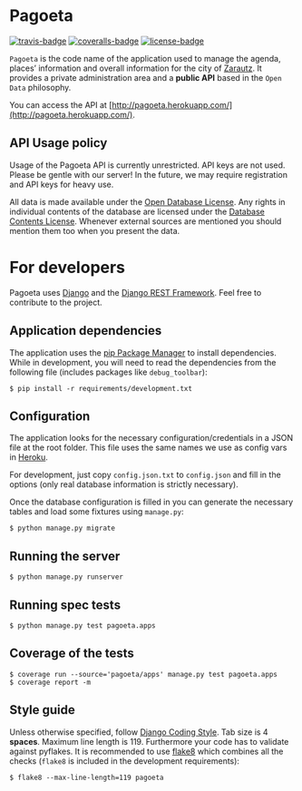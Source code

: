 Pagoeta
=======

[![travis-badge]][travis]
[![coveralls-badge]][coveralls]
[![license-badge]](LICENSE.md)

`Pagoeta` is the code name of the application used to manage the  agenda, places’ information
and overall information for the city of [Zarautz](http://www.zarautz.org/). It provides a private
administration area and a **public API** based in the `Open Data` philosophy.

You can access the API at [http://pagoeta.herokuapp.com/](http://pagoeta.herokuapp.com/).

API Usage policy
----------------
Usage of the Pagoeta API is currently unrestricted. API keys are not used. Please be gentle with our server!
In the future, we may require registration and API keys for heavy use.

All data is made available under the [Open Database License](http://opendatacommons.org/licenses/odbl/1.0/).
Any rights in individual contents of the database are licensed under the
[Database Contents License](http://opendatacommons.org/licenses/dbcl/1.0/).
Whenever external sources are mentioned you should mention them too when you present the data.


For developers
==============

Pagoeta uses [Django](https://www.djangoproject.com/) and the
[Django REST Framework](http://www.django-rest-framework.org/). Feel free to contribute to the project.

Application dependencies
------------------------
The application uses the [pip Package Manager](http://pip.readthedocs.org/en/latest/) to install dependencies.
While in development, you will need to read the dependencies from the following file (includes packages like
`debug_toolbar`):

    $ pip install -r requirements/development.txt

Configuration
-------------
The application looks for the necessary configuration/credentials in a JSON file at the root folder.
This file uses the same names we use as config vars in [Heroku](https://devcenter.heroku.com/articles/config-vars).

For development, just copy `config.json.txt` to `config.json` and fill in the options (only real database information
is strictly necessary).

Once the database configuration is filled in you can generate the necessary tables and load some fixtures using
`manage.py`:

    $ python manage.py migrate

Running the server
------------------
    $ python manage.py runserver

Running spec tests
------------------
    $ python manage.py test pagoeta.apps

Coverage of the tests
---------------------
    $ coverage run --source='pagoeta/apps' manage.py test pagoeta.apps
    $ coverage report -m

Style guide
-----------
Unless otherwise specified, follow
[Django Coding Style](https://docs.djangoproject.com/en/1.8/internals/contributing/writing-code/coding-style/).
Tab size is 4 **spaces**. Maximum line length is 119. Furthermore your code has to validate against pyflakes.
It is recommended to use [flake8](https://pypi.python.org/pypi/flake8) which combines all the checks
(`flake8` is included in the development requirements):

    $ flake8 --max-line-length=119 pagoeta


[travis-badge]: https://travis-ci.org/zarautz/pagoeta.svg?branch=master
[travis]: https://travis-ci.org/zarautz/pagoeta?branch=master
[coveralls-badge]: https://coveralls.io/repos/zarautz/pagoeta/badge.svg?branch=master
[coveralls]: https://coveralls.io/r/zarautz/pagoeta?branch=master
[license-badge]: https://img.shields.io/badge/license-MIT-blue.svg
